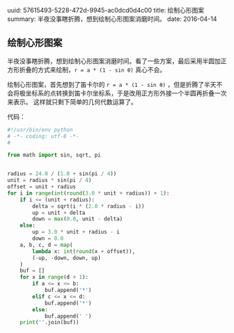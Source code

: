 uuid: 57615493-5228-472d-9945-ac0dcd0d4c00
title: 绘制心形图案
summary: 半夜没事瞎折腾，想到绘制心形图案消磨时间。
date: 2016-04-14

## 绘制心形图案 ##
半夜没事瞎折腾，想到绘制心形图案消磨时间。看了一些方案，最后采用半圆加正方形折叠的方式来绘制，` r = a * (1 - sin θ) ` 真心不会。

绘制心形图案，首先想到了笛卡尔的 ` r = a * (1 - sin θ) ` ，但是折腾了半天不会将极坐标系的点转换到笛卡尔坐标系，于是改用正方形外接一个半圆再折叠一次来表示。
这样就只剩下简单的几何代数运算了。

代码：
```python
#!/usr/bin/env python
# -*- coding: utf-8 -*-
#

from math import sin, sqrt, pi


radius = 24.0 / (1.0 + sin(pi / 4))
unit = radius * sin(pi / 4)
offset = unit + radius
for i in range(int(round(3.0 * unit + radius)) + 1):
    if i <= (unit + radius):
        delta = sqrt(i * (2.0 * radius - i))
        up = unit + delta
        down = max(0.0, unit - delta)
    else:
        up = 3.0 * unit + radius - i
        down = 0.0
    a, b, c, d = map(
        lambda x: int(round(x + offset)),
        (-up, -down, down, up)
    )
    buf = []
    for x in range(d + 1):
        if a <= x <= b:
            buf.append('*')
        elif c <= x <= d:
            buf.append('*')
        else:
            buf.append(' ')
    print(''.join(buf))
```
